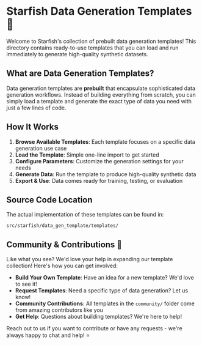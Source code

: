 # Starfish Data Generation Templates 🌟

Welcome to Starfish's collection of prebuilt data generation templates! This directory contains ready-to-use templates that you can load and run immediately to generate high-quality synthetic datasets.

## What are Data Generation Templates?

Data generation templates are **prebuilt** that encapsulate sophisticated data generation workflows. Instead of building everything from scratch, you can simply load a template and generate the exact type of data you need with just a few lines of code.

## How It Works

1. **Browse Available Templates**: Each template focuses on a specific data generation use case
2. **Load the Template**: Simple one-line import to get started
3. **Configure Parameters**: Customize the generation settings for your needs
4. **Generate Data**: Run the template to produce high-quality synthetic data
5. **Export & Use**: Data comes ready for training, testing, or evaluation

## Source Code Location

The actual implementation of these templates can be found in:
```
src/starfish/data_gen_template/templates/
```

## Community & Contributions 🤝

Like what you see? We'd love your help in expanding our template collection! Here's how you can get involved:

- **Build Your Own Template**: Have an idea for a new template? We'd love to see it!
- **Request Templates**: Need a specific type of data generation? Let us know!
- **Community Contributions**: All templates in the `community/` folder come from amazing contributors like you
- **Get Help**: Questions about building templates? We're here to help!

Reach out to us if you want to contribute or have any requests - we're always happy to chat and help! ⭐